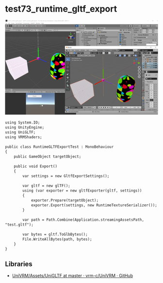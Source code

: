 # test73_runtime_gltf_export

![img01.png](img01.png)

```
using System.IO;
using UnityEngine;
using UniGLTF;
using VRMShaders;

public class RuntimeGLTFExportTest : MonoBehaviour
{
    public GameObject targetObject;

    public void Export()
    {
        var settings = new GltfExportSettings();

        var gltf = new glTF();
        using (var exporter = new gltfExporter(gltf, settings)) 
        {
            exporter.Prepare(targetObject);
            exporter.Export(settings, new RuntimeTextureSerializer());
        }

        var path = Path.Combine(Application.streamingAssetsPath, "test.gltf");

        var bytes = gltf.ToGlbBytes();
        File.WriteAllBytes(path, bytes);
    }    
}
```

## Libraries
  - [UniVRM/Assets/UniGLTF at master · vrm-c/UniVRM · GitHub](https://github.com/vrm-c/UniVRM/tree/master/Assets/UniGLTF)